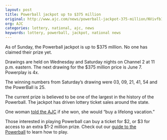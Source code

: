 ```yaml
---
layout: post
title: Powerball jackpot up to $375 million
original: http://www.ajc.com/news/powerball-jackpot-375-million/NVivfb1p1IHqWgSDsNYoPI/
org: AJC
categories: lottery, national, ajc, news
keywords: lottery, powerball, jackpot, national news
---
```


As of Sunday, the Powerball jackpot is up to $375 million. No one has claimed their prize yet. 

<!--break-->

Drawings are held on Wednesday and Saturday nights on Channel 2 at 11 p.m. eastern. The next drawing for the $375 million price is June 7. Powerplay is 4x.

The winning numbers from Saturday’s drawing were 03, 09, 21, 41, 54 and the PowerBall is 25.

The current prize is believed to be one of the largest in the history of the Powerball. The jackpot has driven lottery ticket sales around the state. 

One woman [told the AJC](http://www.ajc.com/news/local-education/metro-atlantans-scoop-tickets-for-337m-powerball-drawing/ZVAgH1oo4LAYwQoLE1HL5J/) if she won, she would “buy a lifelong vacation.” 

Those interested in playing Powerball can buy a ticket for $2, or $3 for access to an extra $1-2 million prize. Check out our [guide to the Powerball](http://www.ajc.com/news/local/where-you-can-play-powerball-atlanta/TBlZN3MrUkGfLxJ9CKJAGJ/) to learn how to play.